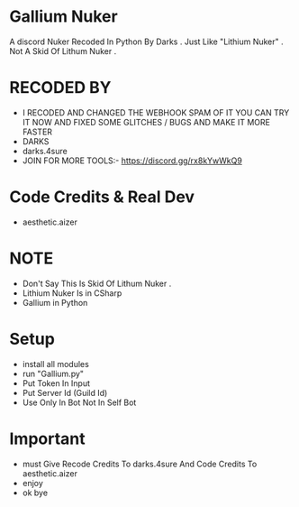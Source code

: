 # Gallium Nuker
A discord Nuker Recoded In Python By Darks . Just Like "Lithium Nuker" . Not A Skid Of Lithum Nuker .

# RECODED BY
- I RECODED AND CHANGED THE WEBHOOK SPAM OF IT YOU CAN TRY IT NOW AND FIXED SOME GLITCHES / BUGS AND MAKE IT MORE FASTER
- DARKS
- darks.4sure
- JOIN FOR MORE TOOLS:- https://discord.gg/rx8kYwWkQ9
# Code Credits & Real Dev
- aesthetic.aizer

#  

# NOTE
- Don't Say This Is Skid Of Lithum Nuker . 
- Lithium Nuker Is in CSharp 
- Gallium in Python 

# Setup

- install all modules 
- run "Gallium.py"
- Put Token In Input 
- Put Server Id (Guild Id)
- Use Only In Bot Not In Self Bot 

# Important 
- must Give Recode Credits To darks.4sure And Code Credits To aesthetic.aizer
- enjoy 
- ok bye 